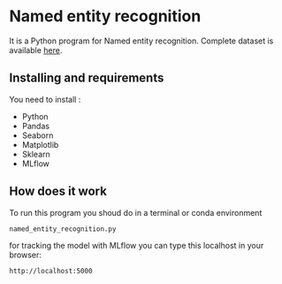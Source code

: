 #  Named entity recognition

It is a  Python program for Named entity recognition. Complete dataset is available [here](https://www.kaggle.com/abhinavwalia95/entity-annotated-corpus). 

## Installing and requirements
You need to install :

 - Python
 - Pandas
 - Seaborn
 - Matplotlib
 - Sklearn
 - MLflow
  
## How does it work
To run this program you shoud do in a terminal or conda environment
```
named_entity_recognition.py
 ```
 for tracking the model with MLflow you can type this localhost in your browser:
 ```
 http://localhost:5000
 ```
